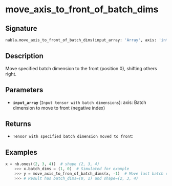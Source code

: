 # move_axis_to_front_of_batch_dims

## Signature

```python
nabla.move_axis_to_front_of_batch_dims(input_array: 'Array', axis: 'int') -> 'Array'
```

## Description

Move specified batch dimension to the front (position 0), shifting others right.

## Parameters

- **`input_array`** (`Input tensor with batch dimensions`): axis: Batch dimension to move to front (negative index)

## Returns

- `Tensor with specified batch dimension moved to front`: 

## Examples

```python
x = nb.ones((2, 3, 4))  # shape (2, 3, 4)
    >>> x.batch_dims = (1, 0)  # Simulated for example
    >>> y = move_axis_to_fron_of_batch_dims(x, -1)  # Move last batch dim to front
    >>> # Result has batch_dims=(0, 1) and shape=(2, 3, 4)
```
